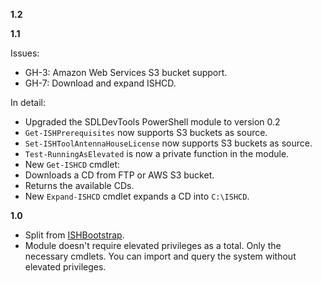 **1.2**

**1.1**

Issues:
- GH-3: Amazon Web Services S3 bucket support.
- GH-7: Download and expand ISHCD.

In detail:
- Upgraded the SDLDevTools PowerShell module to version 0.2
- `Get-ISHPrerequisites` now supports S3 buckets as source. 
- `Set-ISHToolAntennaHouseLicense` now supports S3 buckets as source.
- `Test-RunningAsElevated` is now a private function in the module.
-  New `Get-ISHCD` cmdlet:
  - Downloads a CD from FTP or AWS S3 bucket.
  - Returns the available CDs.
-  New `Expand-ISHCD` cmdlet expands a CD into `C:\ISHCD`.

**1.0**

- Split from [ISHBootstrap](https://github.com/Sarafian/ISHBootstrap).
- Module doesn't require elevated privileges as a total. Only the necessary cmdlets. You can import and query the system without elevated privileges.